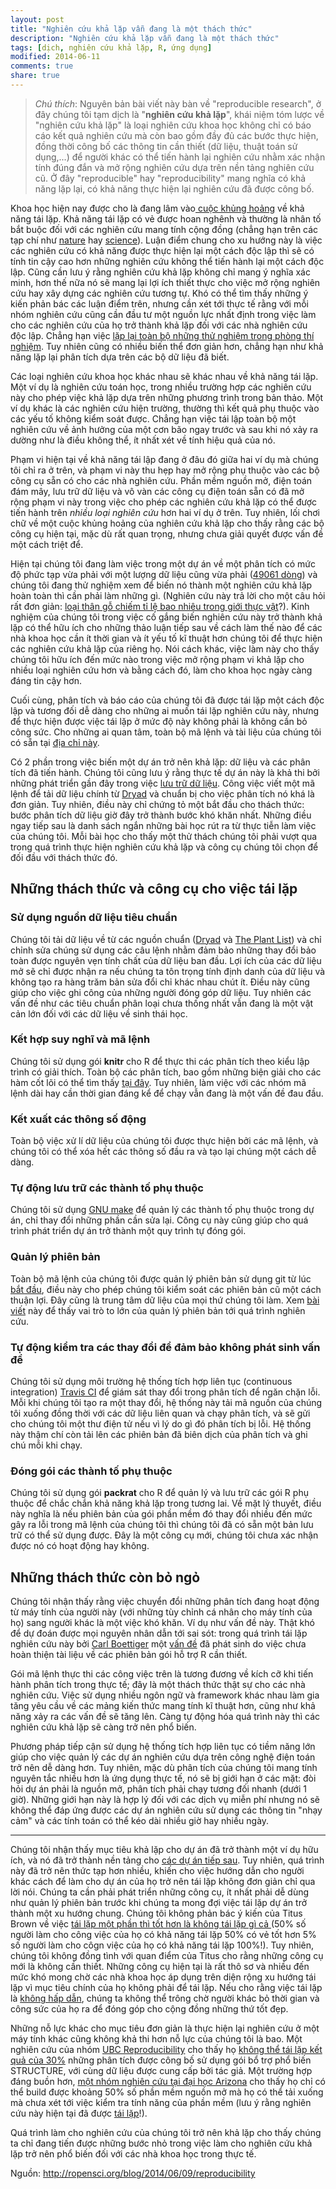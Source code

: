 ```yaml
---
layout: post
title: "Nghiên cứu khả lặp vẫn đang là một thách thức"
description: "Nghiên cứu khả lặp vẫn đang là một thách thức"
tags: [dịch, nghiên cứu khả lặp, R, ứng dụng]
modified: 2014-06-11
comments: true
share: true
---
```


> _Chú thích_: Nguyên bản bài viết này bàn về "reproducible research", ở đây chúng tôi tạm dịch là "**nghiên cứu khả lặp**", khái niệm tóm lược về "nghiên cứu khả lặp" là loại nghiên cứu khoa học không chỉ có báo cáo kết quả nghiên cứu mà còn bao gồm đầy đủ các bước thực hiện, đồng thời công bố các thông tin cần thiết (dữ liệu, thuật toán sử dụng,...) để người khác có thể tiến hành lại nghiên cứu nhằm xác nhận tính đúng đắn và mở rộng nghiên cứu dựa trên nền tảng nghiên cứu cũ. Ở đây "reproducible" hay "reproducibility" mang nghĩa có khả năng lặp lại, có khả năng thực hiện lại nghiên cứu đã được công bố. 

Khoa học hiện nay được cho là đang lâm vào<a href="http://theconversation.com/science-is-in-a-reproducibility-crisis-how-do-we-resolve-it-16998" rel="nofollow" target="_blank"> cuộc khủng hoảng</a> về khả năng tái lặp. Khả năng tái lặp có vẻ được hoan nghênh và thường là nhân tố bắt buộc đối với các nghiên cứu mang tính cộng đồng (chẳng hạn trên các tạp chí như <a href="http://www.nature.com/nature/focus/reproducibility/" rel="nofollow" target="_blank">nature</a> hay <a href="http://www.sciencemag.org/content/334/6060/1226" rel="nofollow" target="_blank">science</a>). Luận điểm chung cho xu hướng này là việc các nghiên cứu có khả năng được thực hiện lại một cách độc lập thì sẽ có tính tin cậy cao hơn những nghiên cứu không thể tiến hành lại một cách độc lập. Cũng cần lưu ý rằng nghiên cứu khả lặp không chỉ mang ý nghĩa xác minh, hơn thế nữa nó sẽ mang lại lợi ích thiết thực cho việc mở rộng nghiên cứu hay xây dựng các nghiên cứu tương tự. Khó có thể tìm thấy những ý kiến phản bác các luận điểm trên, nhưng cần xét tới thực tế rằng với mỗi nhóm nghiên cứu cũng cần đầu tư một nguồn lực nhất định trong việc làm cho các nghiên cứu của họ trở thành khả lặp đối với các nhà nghiên cứu độc lập. Chẳng hạn việc <a href="http://www.nature.com/nature/journal/v483/n7391/full/483531a.html" rel="nofollow" target="_blank">lặp lại toàn bộ những thử nghiệm trong phòng thí nghiệm</a>. Tuy nhiên cũng có nhiều biến thể đơn giản hơn, chẳng hạn như khả năng lặp lại phân tích dựa trên các bộ dữ liệu đã biết.

Các loại nghiên cứu khoa học khác nhau sẽ khác nhau về khả năng tái lặp. Một ví dụ là nghiên cứu toán học, trong nhiều trường hợp các nghiên cứu này cho phép việc khả lặp dựa trên những phương trình trong bản thảo. Một ví dụ khác là các nghiên cứu hiện trường, thường thì kết quả phụ thuộc vào các yếu tố không kiểm soát được. Chẳng hạn việc tái lập toàn bộ một nghiên cứu về ảnh hưởng của một cơn bão ngay trước và sau khi nó xảy ra dường như là điều không thể, ít nhất xét về tính hiệu quả của nó.

Phạm vi hiện tại về khả năng tái lập đang ở đâu đó giữa hai ví dụ mà chúng tôi chỉ ra ở trên, và phạm vi này thu hẹp hay mở rộng phụ thuộc vào các bộ công cụ sẵn có cho các nhà nghiên cứu. Phần mềm nguồn mở, điện toán đám mây, lưu trữ dữ liệu và vô vàn các công cụ điện toán sẵn có đã mở rộng phạm vi này trong việc cho phép các nghiên cứu khả lặp có thể được tiến hành trên <i>nhiều loại nghiên cứu</i> hơn hai ví dụ ở trên. Tuy nhiên, lối chơi chữ về một cuộc khủng hoảng của nghiên cứu khả lặp cho thấy rằng các bộ công cụ hiện tại, mặc dù rất quan trọng, nhưng chưa giải quyết được vấn đề một cách triệt để.

Hiện tại chúng tôi đang làm việc trong một dự án về một phân tích có mức độ phức tạp vừa phải với một lượng dữ liệu cũng vừa phải (<a href="https://datadryad.org/resource/doi:10.5061/dryad.63q27d%C3%B2ng" rel="nofollow" target="_blank">49061 dòng</a>) và chúng tôi đang thử nghiệm xem để biến nó thành một nghiên cứu khả lặp hoàn toàn thì cần phải làm những gì. (Nghiên cứu này trả lời cho một câu hỏi rất đơn giản: <a href="http://onlinelibrary.wiley.com/doi/10.1111/1365-2745.12260/abstract" rel="nofollow" target="_blank">loại thân gỗ chiếm tỉ lệ bao nhiêu trong giới thực vật</a>?). Kinh nghiệm của chúng tôi trong việc cố gắng biến nghiên cứu này trở thành khả lặp có thể hữu ích cho những thảo luận tiếp sau về cách làm thế nào để các nhà khoa học cần ít thời gian và ít yếu tố kĩ thuật hơn chúng tôi để thực hiện các nghiên cứu khả lặp của riêng họ. Nói cách khác, việc làm này cho thấy chúng tôi hữu ích đến mức nào trong việc mở rộng phạm vi khả lặp cho nhiều loại nghiên cứu hơn và bằng cách đó, làm cho khoa học ngày càng đáng tin cậy hơn.

Cuối cùng, phân tích và báo cáo của chúng tôi đã được tái lặp một cách độc lập và tương đối dễ dàng cho những ai muốn tái lặp nghiên cứu này, nhưng để thực hiện được việc tái lặp ở mức độ này không phải là không cần bỏ công sức. Cho những ai quan tâm, toàn bộ mã lệnh và tài liệu của chúng tôi có sẵn tại <a href="https://github.com/richfitz/wood" rel="nofollow" target="_blank">địa chỉ này</a>.

Có 2 phần trong việc biến một dự án trở nên khả lặp: dữ liệu và các phân tích đã tiến hành. Chúng tôi cũng lưu ý rằng thực tế dự án này là khả thi bởi những phát triển gần đây trong việc <a href="http://en.wikipedia.org/wiki/Scientific_data_archiving" rel="nofollow" target="_blank">lưu trữ dữ liệu</a>. Công việc viết một mã lệnh để tải dữ liệu chính từ <a href="http://datadryad.org/" rel="nofollow" target="_blank">Dryad</a> và chuẩn bị cho việc phân tích nó khá là đơn giản. Tuy nhiên, điều này chỉ chứng tỏ một bắt đầu cho thách thức: bước phân tích dữ liệu giờ đây trở thành bước khó khăn nhất. Những điều ngay tiếp sau là danh sách ngắn những bài học rút ra từ thực tiễn làm việc của chúng tôi. Mỗi bài học cho thấy một thử thách chúng tôi phải vượt qua trong quá trình thực hiện nghiên cứu khả lặp và công cụ chúng tôi chọn để đối đầu với thách thức đó.

## Những thách thức và công cụ cho việc tái lặp

### Sử dụng nguồn dữ liệu tiêu chuẩn

Chúng tôi tải dữ liệu về từ các nguồn chuẩn (<a href="http://datadryad.org/" rel="nofollow" target="_blank">Dryad</a> và <a href="http://theplantlist.org/" rel="nofollow" target="_blank">The Plant List</a>) và chỉ chỉnh sửa chúng sử dụng các câu lệnh nhằm đảm bảo những thay đổi bảo toàn được nguyên vẹn tính chất của dữ liệu ban đầu. Lợi ích của các dữ liệu mở sẽ chỉ được nhận ra nếu chúng ta tôn trọng tính định danh của dữ liệu và không tạo ra hàng trăm bản sửa đổi chỉ khác nhau chút ít. Điều này cũng giúp cho việc ghi công của những người đóng góp dữ liệu. Tuy nhiên các vấn đề như các tiêu chuẩn phân loại chưa thống nhất vẫn đang là một vật cản lớn đối với các dữ liệu về sinh thái học.

### Kết hợp suy nghĩ và mã lệnh

Chúng tôi sử dụng gói **knitr** cho R để thực thi các phân tích theo kiểu lập trình có giải thích. Toàn bộ các phân tích, bao gồm những biện giải cho các hàm cốt lõi có thể tìm thấy <a href="http://richfitz.github.io/wood/wood.html" rel="nofollow" target="_blank">tại đây</a>. Tuy nhiên, làm việc với các nhóm mã lệnh dài hay cần thời gian đáng kể để chạy vẫn đang là một vấn đề đau đầu.

### Kết xuất các thông số động

Toàn bộ việc xử lí dữ liệu của chúng tôi được thực hiện bởi các mã lệnh, và chúng tôi có thể xóa hết các thông số đầu ra và tạo lại chúng một cách dễ dàng.

### Tự động lưu trữ các thành tố phụ thuộc

Chúng tôi sử dụng <a href="http://vimeo.com/22577738" rel="nofollow" target="_blank">GNU make</a> để quản lý các thành tố phụ thuộc trong dự án, chỉ thay đổi những phần cần sửa lại. Công cụ này cũng giúp cho quá trình phát triển dự án trở thành một quy trình tự đóng gói.

### Quản lý phiên bản

Toàn bộ mã lệnh của chúng tôi được quản lý phiên bản sử dụng git từ lúc <a href="https://github.com/richfitz/wood/commit/8ed0c8c10dfda2a8f11f169ec528b7e161832eeb" rel="nofollow" target="_blank">bắt đầu</a>, điều này cho phép chúng tôi kiểm soát các phiên bản cũ một cách thuận lợi. Đây cũng là trung tâm dữ liệu của mọi thứ chúng tôi làm. Xem <a href="http://www.scfbm.org/content/8/1/7" rel="nofollow" target="_blank">bài viết</a> này để thấy vai trò to lớn của quản lý phiên bản tới quá trình nghiên cứu.

### Tự động kiểm tra các thay đổi để đảm bảo không phát sinh vấn đề

Chúng tôi sử dụng môi trường hệ thống tích hợp liên tục (continuous integration) <a href="http://travis-ci.org/" rel="nofollow" target="_blank">Travis CI</a> để giám sát thay đổi trong phân tích để ngăn chặn lỗi. Mỗi khi chúng tôi tạo ra một thay đổi, hệ thống này tải mã nguồn của chúng tôi xuống đồng thời với các dữ liệu liên quan và chạy phân tích, và sẽ gửi cho chúng tôi một thư điện tử nếu vì lý do gì đó phân tích bị lỗi. Hệ thống này thậm chí còn tải lên các phiên bản đã biên dịch của phân tích và ghi chú mỗi khi chạy.

### Đóng gói các thành tố phụ thuộc

Chúng tôi sử dụng gói **packrat** cho R để quản lý và lưu trữ các gói R phụ thuộc để chắc chắn khả năng khả lặp trong tương lai. Về mặt lý thuyết, điều này nghĩa là nếu phiên bản của gói phần mềm đó thay đổi nhiều đến mức gây ra lỗi trong mã lệnh của chúng tôi thì chúng tôi đã có sẵn một bản lưu trữ có thể sử dụng được. Đây là một công cụ mới, chúng tôi chưa xác nhận được nó có hoạt động hay không.

## Những thách thức còn bỏ ngỏ
Chúng tôi nhận thấy rằng việc chuyển đổi những phân tích đang hoạt động từ máy tính của người này (với những tùy chỉnh cá nhân cho máy tính của họ) sang người khác là một việc khó khăn. Ví dụ như vấn đề này. Thật khó để dự đoán được mọi nguyên nhân dẫn tới sai sót: trong quá trình tái lặp nghiên cứu này bởi <a href="http://carlboettiger.info/" rel="nofollow" target="_blank">Carl Boettiger</a> một <a href="https://github.com/richfitz/wood/issues/12" rel="nofollow" target="_blank">vấn đề</a> đã phát sinh do việc chưa hoàn thiện tài liệu về các phiên bản gói hỗ trợ R cần thiết.
<!--more-->
Gói mã lệnh thực thi các công việc trên là tương đương về kích cỡ khi tiến hành phân tích trong thực tế; đây là một thách thức thật sự cho các nhà nghiên cứu. Việc sử dụng nhiều ngôn ngữ và framework khác nhau làm gia tăng yêu cầu về các mảng kiến thức mang tính kĩ thuật hơn, cũng như khả năng xảy ra các vấn đề sẽ tăng lên. Càng tự động hóa quá trình này thì các nghiên cứu khả lặp sẽ càng trở nên phổ biến.

Phương pháp tiếp cận sử dụng hệ thống tích hợp liên tục có tiềm năng lớn giúp cho việc quản lý các dự án nghiên cứu dựa trên công nghệ điện toán trở nên dễ dàng hơn. Tuy nhiên, mặc dù phân tích của chúng tôi mang tính nguyên tắc nhiều hơn là ứng dụng thực tế, nó sẽ bị giới hạn ở các mặt: đòi hỏi dự án phải là nguồn mở, phân tích phải chạy tương đối nhanh (dưới 1 giờ). Những giới hạn này là hợp lý đối với các dịch vụ miễn phí nhưng nó sẽ không thể đáp ứng được các dự án nghiên cứu sử dụng các thông tin "nhạy cảm" và các tính toán có thể kéo dài nhiều giờ hay nhiều ngày.
<hr />
Chúng tôi nhận thấy mục tiêu khả lặp cho dự án đã trở thành một ví dụ hữu ích, và nó đã trở thành nền tảng cho <a href="https://github.com/richfitz/modeladequacy" rel="nofollow" target="_blank">các dự án tiếp sau</a>. Tuy nhiên, quá trình này đã trở nên thức tạp hơn nhiều, khiến cho việc hướng dẫn cho người khác cách để làm cho dự án của họ trở nên tái lặp không đơn giản chỉ qua lời nói.
Chúng ta cần phải phát triển những công cụ, ít nhất phải dễ dùng như quản lý phiên bản trước khi chúng ta mong đợi việc tái lặp dự án trở thành một xu hướng chung.
Chúng tôi không phản bác ý kiến của Titus Brown về việc <a href="http://ivory.idyll.org/blog/2014-myths-of-computational-reproducibility.html" rel="nofollow" target="_blank">tái lặp một phần thì tốt hơn là không tái lặp gì cả </a>(50% số người làm cho công việc của họ có khả năng tái lặp 50% có vẻ tốt hơn 5% số người làm cho côgn việc của họ có khả năng tái lặp 100%!). Tuy nhiên, chúng tôi không đồng tình với quan điểm của Titus cho rằng những công cụ mới là không cần thiết. Những công cụ hiện tại là rất thô sơ và nhiều đến mức khó mong chờ các nhà khoa học áp dụng trên diện rộng xu hướng tái lặp vì mục tiêu chính của họ không phải để tái lặp. Nếu cho rằng việc tái lặp là <a href="http://software-carpentry.org/blog/2013/02/correctness-isnt-compelling.html" rel="nofollow" target="_blank">không hấp dẫn</a>, chúng ta không thể trông chờ người khác bỏ thời gian và công sức của họ ra để đóng góp cho cộng đồng những thứ tốt đẹp.

Những nỗ lực khác cho mục tiêu đơn giản là thực hiện lại nghiên cứu ở một máy tính khác cũng không khả thi hơn nỗ lực của chúng tôi là bao. Một nghiên cứu của nhóm <a href="http://www.zoology.ubc.ca/%7Erepro" rel="nofollow" target="_blank">UBC Reproducibility</a> cho thấy họ <a href="http://onlinelibrary.wiley.com/doi/10.1111/j.1365-294X.2012.05754.x/abstract" rel="nofollow" target="_blank">không thể tái lặp kết quả của 30%</a> những phân tích được công bố sử dụng gói bổ trợ phổ biến STRUCTURE, với cùng dữ liệu được cung cấp bởi tác giả. Một trường hợp đáng buồn hơn, <a href="http://reproducibility.cs.arizona.edu/" rel="nofollow" target="_blank">một nhóm nghiên cứu tại đại học Arizona</a> cho thấy họ chỉ có thể build được khoảng 50% số phần mềm nguồn mở mà họ có thể tải xuống mà chưa xét tới việc kiểm tra tính năng của phần mềm (lưu ý rằng nghiên cứu này hiện tại đã được <a href="http://cs.brown.edu/%7Esk/Memos/Examining-Reproducibility/" rel="nofollow" target="_blank">tái lặp</a>!).

Quá trình làm cho nghiên cứu của chúng tôi trở nên khả lặp cho thấy chúng ta chỉ đang tiến được những bước nhỏ trong việc làm cho nghiên cứu khả lặp trở nên phổ biến đối với các nhà khoa học trong thực tế.


Nguồn: <a href="http://ropensci.org/blog/2014/06/09/reproducibility">http://ropensci.org/blog/2014/06/09/reproducibility</a>
